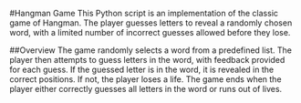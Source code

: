 #Hangman Game
This Python script is an implementation of the classic game of Hangman. The player guesses letters to reveal a randomly chosen word, with a limited number of incorrect guesses allowed before they lose.

##Overview
The game randomly selects a word from a predefined list. The player then attempts to guess letters in the word, with feedback provided for each guess. If the guessed letter is in the word, it is revealed in the correct positions. If not, the player loses a life. The game ends when the player either correctly guesses all letters in the word or runs out of lives.
